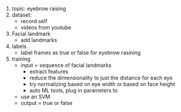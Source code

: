1. topic: eyebrow raising
2. dataset:
   - record self
   - videos from youtube
3. Facial landmark
   -  add landmarks
4. labels
   - label frames as true or false for eyebrow rasining
5. training
   - input = sequence of facial landmarks 
     - extract features
     - reduce the dimensionality to just the distance for each eye
     - try normalizing based on eye width or based on face height
     - auto ML tools, plug in parameters to
   - use an SVM 
   - output = true or false